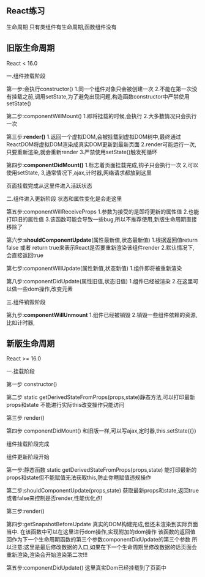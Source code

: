 ## React练习
生命周期
只有类组件有生命周期,函数组件没有

## 旧版生命周期 
React < 16.0

一.组件挂载阶段

第一步:会执行constructor()
1.同一个组件对象只会被创建一次
2.不能在第一次没有挂载之前,调用setState,为了避免出现问题,构造函数constructor中严禁使用setState()

第二步:componentWillMount()
1.即将挂载的时候,会执行
2.大多数情况只会执行一次

第三步:**render()**
1.返回一个虚拟DOM,会被挂载到虚拟DOM树中,最终通过ReactDOM将虚拟DOM渲染成真实DOM更新到最新页面
2.render可能运行一次,只要重新渲染,就会重新render
3.严禁使用setState()触发死循环

第四步:**componentDidMount()**
1.标志着页面挂载完成,钩子只会执行一次 
2,可以使用setState,
3,通常情况下,ajax,计时器,网络请求都放到这里

页面挂载完成从这里件进入活跃状态

二.组件进入更新阶段
状态和属性变化是会走这里

第五步:componentWillReceiveProps
1.参数为接受的是即将更新的属性值
2.也能打印旧的属性值
3.该函数可能会导致一些bug,所以不推荐使用,新版生命周期直接移除了

第六步:**shouldComponentUpdate**(属性最新值,状态最新值)
1.根据返回值return false 或者 return true来表示React是否要重新渲染该组件render
2.默认情况下,会直接返回true

第七步:componentWillUpdate(属性新值,状态新值)
1.组件即将被重新渲染

第八步:componentDidUpdate(属性旧值,状态旧值)
1.组件已经被渲染
2.在这里可以做一些dom操作,改变元素

三.组件销毁阶段

第九步:**componentWillUnmount**
1.组件已经被销毁
2.销毁一些组件依赖的资源,比如计时器,

## 新版生命周期 
React >= 16.0

一.挂载阶段

第一步
constructor()

第二步
static getDerivedStateFromProps(props,state)静态方法,可以打印最新props和state
不能进行实际this改变操作只能访问

第三步
render()

第四步
componentDidMount()
和旧版一样,可以写ajax,定时器,this.setState({})

组件挂载阶段完成

组件更新阶段开始

第一步:静态函数
static getDerivedStateFromProps(props,state)
能打印最新的props和state但不能赋值无法获取this,防止你瞎赋值违规操作

第二步:shouldComponentUpdate(props,state)
获取最新props和state,返回true或者false来控制是否render,性能优化点!

第三步:render()

第四步:getSnapshotBeforeUpdate
真实的DOM构建完成,但还未渲染到实际页面当中.
在该函数中可以在这里进行dom操作,实现附加的dom操作
该函数的返回值回作为下一个生命周期函数的第三个参数componentDidUpdate的第三个参数
所以注意:这里是最后修改数据的入口,如果在下一个生命周期里修改数据的话页面会重新渲染,渲染会开始渲染第二次!!!

第五步:componentDidUpdate()
这里真实Dom已经挂载到了页面中

